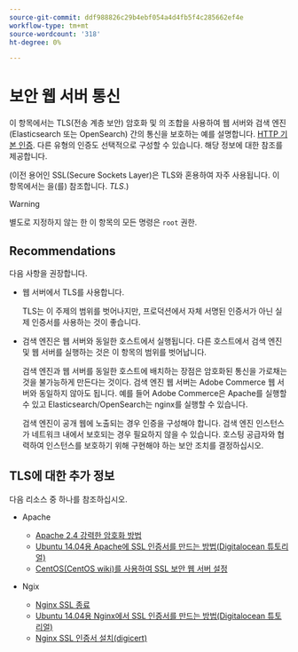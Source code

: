 ```yaml
---
source-git-commit: ddf988826c29b4ebf054a4d4fb5f4c285662ef4e
workflow-type: tm+mt
source-wordcount: '318'
ht-degree: 0%

---
```

# 보안 웹 서버 통신

이 항목에서는 TLS(전송 계층 보안) 암호화 및 의 조합을 사용하여 웹 서버와 검색 엔진(Elasticsearch 또는 OpenSearch) 간의 통신을 보호하는 예를 설명합니다. [HTTP 기본 인증](https://datatracker.ietf.org/doc/html/rfc2617). 다른 유형의 인증도 선택적으로 구성할 수 있습니다. 해당 정보에 대한 참조를 제공합니다.

(이전 용어인 SSL(Secure Sockets Layer)은 TLS와 혼용하여 자주 사용됩니다. 이 항목에서는 을(를) 참조합니다. *TLS*.)

>[!WARNING]
>
>별도로 지정하지 않는 한 이 항목의 모든 명령은 `root` 권한.

## Recommendations

다음 사항을 권장합니다.

* 웹 서버에서 TLS를 사용합니다.

  TLS는 이 주제의 범위를 벗어나지만, 프로덕션에서 자체 서명된 인증서가 아닌 실제 인증서를 사용하는 것이 좋습니다.

* 검색 엔진은 웹 서버와 동일한 호스트에서 실행됩니다. 다른 호스트에서 검색 엔진 및 웹 서버를 실행하는 것은 이 항목의 범위를 벗어납니다.

  검색 엔진과 웹 서버를 동일한 호스트에 배치하는 장점은 암호화된 통신을 가로채는 것을 불가능하게 만든다는 것이다. 검색 엔진 웹 서버는 Adobe Commerce 웹 서버와 동일하지 않아도 됩니다. 예를 들어 Adobe Commerce은 Apache를 실행할 수 있고 Elasticsearch/OpenSearch는 nginx를 실행할 수 있습니다.

  검색 엔진이 공개 웹에 노출되는 경우 인증을 구성해야 합니다. 검색 엔진 인스턴스가 네트워크 내에서 보호되는 경우 필요하지 않을 수 있습니다. 호스팅 공급자와 협력하여 인스턴스를 보호하기 위해 구현해야 하는 보안 조치를 결정하십시오.

## TLS에 대한 추가 정보

다음 리소스 중 하나를 참조하십시오.

* Apache

   * [Apache 2.4 강력한 암호화 방법](https://httpd.apache.org/docs/2.4/ssl/ssl_howto.html)
   * [Ubuntu 14.04용 Apache에 SSL 인증서를 만드는 방법(Digitalocean 튜토리얼)](https://www.digitalocean.com/community/tutorials/how-to-create-a-ssl-certificate-on-apache-for-ubuntu-14-04)
   * [CentOS(CentOS wiki)를 사용하여 SSL 보안 웹 서버 설정](https://wiki.centos.org/HowTos/Https)

* Ngix

   * [Nginx SSL 종료](https://www.nginx.com/resources/admin-guide/nginx-ssl-termination/)
   * [Ubuntu 14.04용 Nginx에서 SSL 인증서를 만드는 방법(Digitalocean 튜토리얼)](https://www.digitalocean.com/community/tutorials/how-to-create-an-ssl-certificate-on-nginx-for-ubuntu-14-04)
   * [Nginx SSL 인증서 설치(digicert)](https://www.digicert.com/ssl-certificate-installation-nginx.htm)
